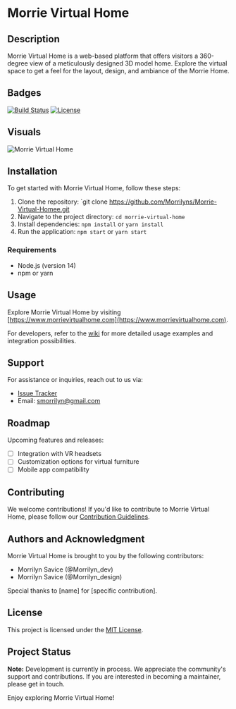 # Morrie Virtual Home


## Description

Morrie Virtual Home is a web-based platform that offers visitors a 360-degree view of a meticulously designed 3D model home. Explore the virtual space to get a feel for the layout, design, and ambiance of the Morrie Home.

## Badges

[![Build Status](your-badge-link)](your-build-link)
[![License](https://img.shields.io/badge/license-MIT-blue.svg)](your-license-link)


## Visuals

![Morrie Virtual Home](link-to-screenshot-or-gif)

## Installation

To get started with Morrie Virtual Home, follow these steps:

1. Clone the repository: `git clone https://github.com/Morrilyns/Morrie-Virtual-Homee.git
2. Navigate to the project directory: `cd morrie-virtual-home`
3. Install dependencies: `npm install` or `yarn install`
4. Run the application: `npm start` or `yarn start`

### Requirements

- Node.js (version 14)
- npm or yarn


## Usage

Explore Morrie Virtual Home by visiting [https://www.morrievirtualhome.com](https://www.morrievirtualhome.com). 

For developers, refer to the [wiki](link-to-wiki) for more detailed usage examples and integration possibilities.

## Support

For assistance or inquiries, reach out to us via:

- [Issue Tracker](https://github.com/Morrilyns/Morrie-Virtual-Homee/issues)
- Email: smorrilyn@gmail.com

## Roadmap

Upcoming features and releases:
- [ ] Integration with VR headsets
- [ ] Customization options for virtual furniture
- [ ] Mobile app compatibility

## Contributing

We welcome contributions! If you'd like to contribute to Morrie Virtual Home, please follow our [Contribution Guidelines](link-to-contributing).

## Authors and Acknowledgment

Morrie Virtual Home is brought to you by the following contributors:
- Morrilyn Savice (@Morrilyn_dev)
- Morrilyn Savice (@Morrilyn_design)

Special thanks to [name] for [specific contribution].

## License

This project is licensed under the [MIT License](https://opensource.org/licenses/MIT).

## Project Status

**Note:** Development is currently in process. We appreciate the community's support and contributions. If you are interested in becoming a maintainer, please get in touch.

Enjoy exploring Morrie Virtual Home!
